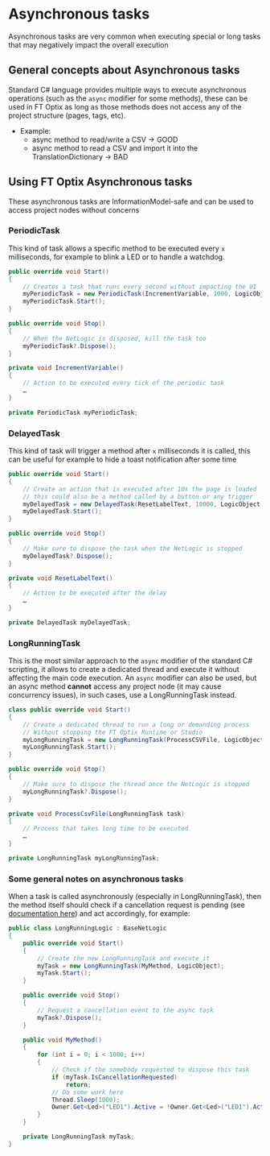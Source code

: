 # Asynchronous tasks

Asynchronous tasks are very common when executing special or long tasks that may negatively impact the overall execution

## General concepts about Asynchronous tasks

Standard C# language provides multiple ways to execute asynchronous operations (such as the `async` modifier for some methods), these can be used in FT Optix as long as those methods does not access any of the project structure (pages, tags, etc).

- Example:
    - async method to read/write a CSV -> GOOD
    - async method to read a CSV and import it into the TranslationDictionary -> BAD

## Using FT Optix Asynchronous tasks

These asynchronous tasks are InformationModel-safe and can be used to access project nodes without concerns

### PeriodicTask

This kind of task allows a specific method to be executed every `x` milliseconds, for example to blink a LED or to handle a watchdog.

```csharp
public override void Start()
{
    // Creates a task that runs every second without impacting the UI
    myPeriodicTask = new PeriodicTask(IncrementVariable, 1000, LogicObject);
    myPeriodicTask.Start();
}

public override void Stop()
{
    // When the NetLogic is disposed, kill the task too
    myPeriodicTask?.Dispose();
}

private void IncrementVariable()
{
    // Action to be executed every tick of the periodic task
    …
}

private PeriodicTask myPeriodicTask;
```

### DelayedTask

This kind of task will trigger a method after `x` milliseconds it is called, this can be useful for example to hide a toast notification after some time

```csharp
public override void Start()
{
    // Create an action that is executed after 10s the page is loaded
    // this could also be a method called by a button or any trigger
    myDelayedTask = new DelayedTask(ResetLabelText, 10000, LogicObject);
    myDelayedTask.Start();
}

public override void Stop()
{
    // Make sure to dispose the task when the NetLogic is stopped
    myDelayedTask?.Dispose();
}

private void ResetLabelText()
{
    // Action to be executed after the delay
    …
}

private DelayedTask myDelayedTask;
```

### LongRunningTask

This is the most similar approach to the `async` modifier of the standard C# scripting, it allows to create a dedicated thread and execute it without affecting the main code execution.
An `async` modifier can also be used, but an async method **cannot** access any project node (it may cause concurrency issues), in such cases, use a LongRunningTask instead.

```csharp
class public override void Start()
{
    // Create a dedicated thread to run a long or demanding process
    // Without stopping the FT Optix Runtime or Studio
    myLongRunningTask = new LongRunningTask(ProcessCSVFile, LogicObject);
    myLongRunningTask.Start();
}

public override void Stop()
{
    // Make sure to dispose the thread once the NetLogic is stopped
    myLongRunningTask?.Dispose();
}

private void ProcessCsvFile(LongRunningTask task)
{
    // Process that takes long time to be executed
    …
}

private LongRunningTask myLongRunningTask;
```

### Some general notes on asynchronous tasks

When a task is called asynchronously (especially in LongRunningTask), then the method itself should check if a cancellation request is pending (see [documentation here](https://learn.microsoft.com/en-us/dotnet/standard/parallel-programming/task-cancellation)) and act accordingly, for example:

```csharp
public class LongRunningLogic : BaseNetLogic
{
    public override void Start()
    {
        // Create the new LongRunningTask and execute it
        myTask = new LongRunningTask(MyMethod, LogicObject);
        myTask.Start();
    }

    public override void Stop()
    {
        // Request a cancellation event to the async task
        myTask?.Dispose();
    }

    public void MyMethod()
    {
        for (int i = 0; i < 1000; i++)
        {
            // Check if the somebody requested to dispose this task
            if (myTask.IsCancellationRequested)
                return;
            // Do some work here
            Thread.Sleep(1000);
            Owner.Get<Led>("LED1").Active = !Owner.Get<Led>("LED1").Active;
        }
    }

    private LongRunningTask myTask;
}
```
